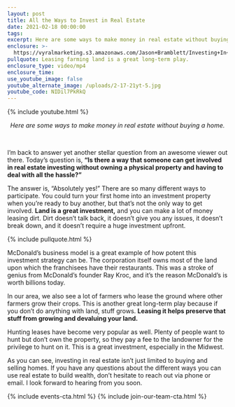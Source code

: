 ```yaml
---
layout: post
title: All the Ways to Invest in Real Estate
date: 2021-02-18 00:00:00
tags:
excerpt: Here are some ways to make money in real estate without buying a home.
enclosure: >-
  https://vyralmarketing.s3.amazonaws.com/Jason+Bramblett/Investing+In+Land+-+Jason+Bramblett+Real+Estate.mp4
pullquote: Leasing farming land is a great long-term play.
enclosure_type: video/mp4
enclosure_time:
use_youtube_image: false
youtube_alternate_image: /uploads/2-17-21yt-5.jpg
youtube_code: NIDil7PkRkQ
---
```


{% include youtube.html %}

<center><em>Here are some ways to make money in real estate without buying a home.</em></center>

&nbsp;

I’m back to answer yet another stellar question from an awesome viewer out there. Today’s question is, **“Is there a way that someone can get involved in real estate investing without owning a physical property and having to deal with all the hassle?”**

The answer is, “Absolutely yes\!” There are so many different ways to participate. You could turn your first home into an investment property when you’re ready to buy another, but that’s not the only way to get involved. **Land is a great investment,** and you can make a lot of money leasing dirt. Dirt doesn’t talk back, it doesn’t give you any issues, it doesn’t break down, and it doesn’t require a huge investment upfront.&nbsp;

{% include pullquote.html %}

McDonald’s business model is a great example of how potent this investment strategy can be. The corporation itself owns most of the land upon which the franchisees have their restaurants. This was a stroke of genius from McDonald’s founder Ray Kroc, and it’s the reason McDonald’s is worth billions today.

In our area, we also see a lot of farmers who lease the ground where other farmers grow their crops. This is another great long-term play because if you don’t do anything with land, stuff grows. **Leasing it helps preserve that stuff from growing and devaluing your land.**

Hunting leases have become very popular as well. Plenty of people want to hunt but don’t own the property, so they pay a fee to the landowner for the privilege to hunt on it. This is a great investment, especially in the Midwest.

As you can see, investing in real estate isn’t just limited to buying and selling homes. If you have any questions about the different ways you can use real estate to build wealth, don’t hesitate to reach out via phone or email. I look forward to hearing from you soon.

{% include events-cta.html %} {% include join-our-team-cta.html %}
